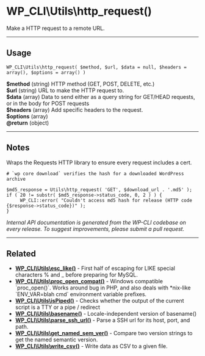 # WP_CLI\Utils\http_request()

Make a HTTP request to a remote URL.

***

## Usage

    WP_CLI\Utils\http_request( $method, $url, $data = null, $headers = array(), $options = array() )

<div>
<strong>$method</strong> (string) HTTP method (GET, POST, DELETE, etc.)<br />
<strong>$url</strong> (string) URL to make the HTTP request to.<br />
<strong>$data</strong> (array) Data to send either as a query string for GET/HEAD requests, or in the body for POST requests<br />
<strong>$headers</strong> (array) Add specific headers to the request.<br />
<strong>$options</strong> (array) <br />
<strong>@return</strong> (object) <br />
</div>


***

## Notes

Wraps the Requests HTTP library to ensure every request includes a cert.

```
# `wp core download` verifies the hash for a downloaded WordPress archive

$md5_response = Utils\http_request( 'GET', $download_url . '.md5' );
if ( 20 != substr( $md5_response->status_code, 0, 2 ) ) {
     WP_CLI::error( "Couldn't access md5 hash for release (HTTP code {$response->status_code})" );
}
```


*Internal API documentation is generated from the WP-CLI codebase on every release. To suggest improvements, please submit a pull request.*


***

## Related

<ul>



<li><strong><a href="https://make.wordpress.org/cli/handbook/internal-api/wp-cli-utils-esc-like/">WP_CLI\Utils\esc_like()</a></strong> - First half of escaping for LIKE special characters % and _ before preparing for MySQL.</li>


<li><strong><a href="https://make.wordpress.org/cli/handbook/internal-api/wp-cli-utils-proc-open-compat/">WP_CLI\Utils\proc_open_compat()</a></strong> - Windows compatible `proc_open()`. Works around bug in PHP, and also deals with *nix-like `ENV_VAR=blah cmd` environment variable prefixes.</li>


<li><strong><a href="https://make.wordpress.org/cli/handbook/internal-api/wp-cli-utils-ispiped/">WP_CLI\Utils\isPiped()</a></strong> - Checks whether the output of the current script is a TTY or a pipe / redirect</li>


<li><strong><a href="https://make.wordpress.org/cli/handbook/internal-api/wp-cli-utils-basename/">WP_CLI\Utils\basename()</a></strong> - Locale-independent version of basename()</li>


<li><strong><a href="https://make.wordpress.org/cli/handbook/internal-api/wp-cli-utils-parse-ssh-url/">WP_CLI\Utils\parse_ssh_url()</a></strong> - Parse a SSH url for its host, port, and path.</li>


<li><strong><a href="https://make.wordpress.org/cli/handbook/internal-api/wp-cli-utils-get-named-sem-ver/">WP_CLI\Utils\get_named_sem_ver()</a></strong> - Compare two version strings to get the named semantic version.</li>


<li><strong><a href="https://make.wordpress.org/cli/handbook/internal-api/wp-cli-utils-write-csv/">WP_CLI\Utils\write_csv()</a></strong> - Write data as CSV to a given file.</li>



</ul>


